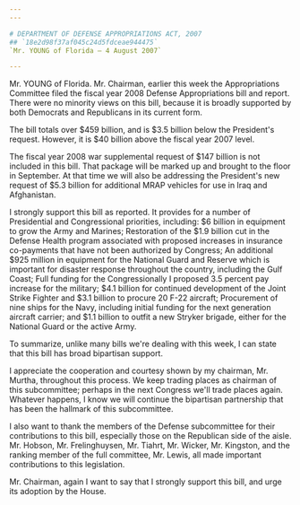 ```yaml
---
---

# DEPARTMENT OF DEFENSE APPROPRIATIONS ACT, 2007
## `18e2d98f37af045c24d5fdceae944475`
`Mr. YOUNG of Florida — 4 August 2007`

---
```



Mr. YOUNG of Florida. Mr. Chairman, earlier this week the 
Appropriations Committee filed the fiscal year 2008 Defense 
Appropriations bill and report. There were no minority views on this 
bill, because it is broadly supported by both Democrats and Republicans 
in its current form.

The bill totals over $459 billion, and is $3.5 billion below the 
President's request. However, it is $40 billion above the fiscal year 
2007 level.

The fiscal year 2008 war supplemental request of $147 billion is not 
included in this bill. That package will be marked up and brought to 
the floor in September. At that time we will also be addressing the 
President's new request of $5.3 billion for additional MRAP vehicles 
for use in Iraq and Afghanistan.

I strongly support this bill as reported. It provides for a number of 
Presidential and Congressional priorities, including: $6 billion in 
equipment to grow the Army and Marines; Restoration of the $1.9 billion 
cut in the Defense Health program associated with proposed increases in 
insurance co-payments that have not been authorized by Congress; An 
additional $925 million in equipment for the National Guard and Reserve 
which is important for disaster response throughout the country, 
including the Gulf Coast; Full funding for the Congressionally I 
proposed 3.5 percent pay increase for the military; $4.1 billion for 
continued development of the Joint Strike Fighter and $3.1 billion to 
procure 20 F-22 aircraft; Procurement of nine ships for the Navy, 
including initial funding for the next generation aircraft carrier; and 
$1.1 billion to outfit a new Stryker brigade, either for the National 
Guard or the active Army.

To summarize, unlike many bills we're dealing with this week, I can 
state that this bill has broad bipartisan support.

I appreciate the cooperation and courtesy shown by my chairman, Mr. 
Murtha, throughout this process. We keep trading places as chairman of 
this subcommittee; perhaps in the next Congress we'll trade places 
again. Whatever happens, I know we will continue the bipartisan 
partnership that has been the hallmark of this subcommittee.

I also want to thank the members of the Defense subcommittee for 
their contributions to this bill, especially those on the Republican 
side of the aisle. Mr. Hobson, Mr. Frelinghuysen, Mr. Tiahrt, Mr. 
Wicker, Mr. Kingston, and the ranking member of the full committee, Mr. 
Lewis, all made important contributions to this legislation.

Mr. Chairman, again I want to say that I strongly support this bill, 
and urge its adoption by the House.